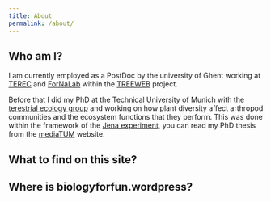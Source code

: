 ```yaml
---
title: About
permalink: /about/
---
```


## Who am I?

I am currently employed as a PostDoc by the university of Ghent working at [TEREC](http://www.ecology.ugent.be/terec/) and [ForNaLab](https://www.ugent.be/bw/dfwm/en/research/fornalab) within the [TREEWEB](http://www.treedivbelgium.ugent.be/pl_treeweb.html) project.

Before that I did my PhD at the Technical University of Munich with the [terestrial ecology group](http://www.toek.wzw.tum.de/index.php?id=2) and working on how plant diversity affect arthropod communities and the ecosystem functions that they perform. This was done within the framework of the [Jena experiment](http://www.the-jena-experiment.de/), you can read my PhD thesis from the [mediaTUM](https://mediatum.ub.tum.de/doc/1342896/1342896.pdf) website. 

## What to find on this site?


## Where is biologyforfun.wordpress?


